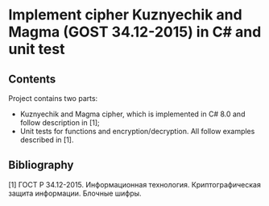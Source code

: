 # Implement cipher Kuznyechik and Magma (GOST 34.12-2015) in C# and unit test

## Contents

Project contains two parts:

- Kuznyechik and Magma cipher, which is implemented in C# 8.0 and follow description in [1];
- Unit tests for functions and encryption/decryption. All follow examples described in [1].

## Bibliography

[1] ГОСТ Р 34.12-2015. Информационная технология. Криптографическая защита информации. Блочные шифры.